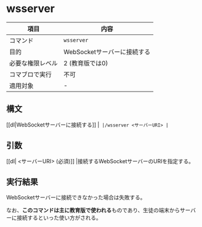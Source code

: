 # wsserver

| 項目 | 内容 |
| --- | --- |
| コマンド | `wsserver` |
| 目的 | WebSocketサーバーに接続する |
| 必要な権限レベル | 2 (教育版では0) |
| コマブロで実行 | 不可 |
| 適用対象 | - |

## 構文

[[dl|WebSocketサーバーに接続する]]
|```
|/wsserver <サーバーURI>
|```

## 引数

[[dl| <サーバーURI> (必須)]]
|接続するWebSocketサーバーのURIを指定する。

## 実行結果

WebSocketサーバーに接続できなかった場合は失敗する。

なお、**このコマンドは主に教育版で使われる**ものであり、生徒の端末からサーバーに接続するといった使い方がされる。
